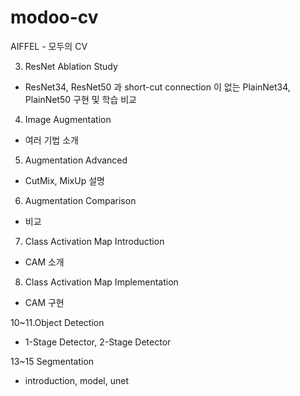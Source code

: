 # modoo-cv
AIFFEL - 모두의 CV

3. ResNet Ablation Study
- ResNet34, ResNet50 과 short-cut connection 이 없는 PlainNet34, PlainNet50 구현 및 학습 비교

4. Image Augmentation  
- 여러 기법 소개

5. Augmentation Advanced  
- CutMix, MixUp 설명

6. Augmentation Comparison  
- 비교

7. Class Activation Map Introduction  
- CAM 소개

8. Class Activation Map Implementation  
- CAM 구현

10~11.Object Detection
- 1-Stage Detector, 2-Stage Detector

13~15 Segmentation
- introduction, model, unet
